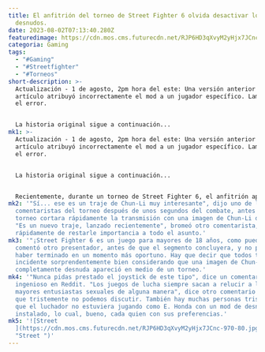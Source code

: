 ```yaml
---
title: El anfitrión del torneo de Street Fighter 6 olvida desactivar los mods de
  desnudos.
date: 2023-08-02T07:13:40.280Z
featuredimage: https://cdn.mos.cms.futurecdn.net/RJP6HD3qXvyM2yHjx7JCnc-970-80.jpg.webp
categoria: Gaming
tags:
  - "#Gaming"
  - "#Streetfighter"
  - "#Torneos"
short-description: >-
  Actualización - 1 de agosto, 2pm hora del este: Una versión anterior de este
  artículo atribuyó incorrectamente el mod a un jugador específico. Lamentamos
  el error.


  La historia original sigue a continuación...
mk1: >-
  Actualización - 1 de agosto, 2pm hora del este: Una versión anterior de este
  artículo atribuyó incorrectamente el mod a un jugador específico. Lamentamos
  el error.


  La historia original sigue a continuación... 


  Recientemente, durante un torneo de Street Fighter 6, el anfitrión aparentemente olvidó que tenía instalados mods de desnudos, lo que llevó a uno de los momentos más incómodos en la historia reciente de los deportes electrónicos.
mk2: '"Sí... ese es un traje de Chun-Li muy interesante", dijo uno de los
  comentaristas del torneo después de unos segundos del combate, antes de que el
  torneo cortara rápidamente la transmisión con una imagen de Chun-Li desnuda.
  "Es un nuevo traje, lanzado recientemente", bromeó otro comentarista, tratando
  rápidamente de restarle importancia a todo el asunto.'
mk3: '"¡Street Fighter 6 es un juego para mayores de 18 años, como pueden ver!"
  comentó otro presentador, antes de que el segmento concluyera, y no podría
  haber terminado en un momento más oportuno. Hay que decir que todos tomaron el
  incidente sorprendentemente bien considerando que una imagen de Chun-Li
  completamente desnuda apareció en medio de un torneo.'
mk4: '"Nunca pidas prestado el joystick de este tipo", dice un comentario
  ingenioso en Reddit. "Los juegos de lucha siempre sacan a relucir a los
  mayores entusiastas sexuales de alguna manera", dice otro comentario con el
  que tristemente no podemos discutir. También hay muchas personas tristes de
  que el luchador no estuviera jugando como E. Honda con un mod de desnudos
  instalado, lo cual, bueno, cada quien con sus preferencias.'
mk5: '![Street
  ](https://cdn.mos.cms.futurecdn.net/RJP6HD3qXvyM2yHjx7JCnc-970-80.jpg.webp
  "Street ")'
---
```


